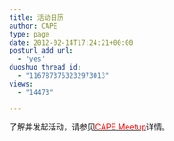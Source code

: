 ```yaml
---
title: 活动日历
author: CAPE
type: page
date: 2012-02-14T17:24:21+00:00
posturl_add_url:
  - 'yes'
duoshuo_thread_id:
  - "1167873763232973013"
views:
  - "14473"

---
```

了解并发起活动，请参见<span style="color: #ff0000;"><a href="http://www.hicape.org/cape-meetup/" target="_blank"><span style="color: #ff0000;">CAPE <span style="color: #ff0000;"><span style="color: #ff0000;">Meetup</span></span></span></a></span>详情。